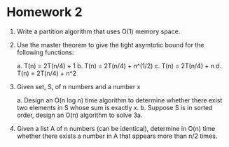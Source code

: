 # Homework 2

1. Write a partition algorithm that uses O(1) memory space.

2. Use the master theorem to give the tight asymtotic bound for the following functions:

    a. T(n) = 2T(n/4) + 1
    b. T(n) = 2T(n/4) + n^(1/2)
    c. T(n) = 2T(n/4) + n
    d. T(n) = 2T(n/4) + n^2
    
3. Given set, S, of n numbers and a number x

    a. Design an O(n log n) time algorithm to determine whether there exist two elements in S whose sum is exactly x.
    b. Suppose S is in sorted order, design an O(n) algorithm to solve 3a.

4. Given a list A of n numbers (can be identical), determine in O(n) time whether there exists a number
in A that appears more than n/2 times.
